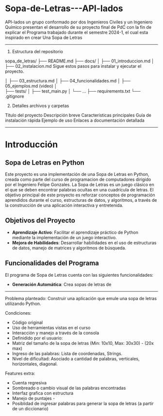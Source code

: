 # Sopa-de-Letras---API-lados
API-lados un grupo conformado por dos Ingenieros Civiles y un Ingeniero Químico presentan el desarrollo de su proyecto final de PdC con la fin de explicar el Programa trabajado durante el semestre 2024-1, el cual esta inspirado en crear Una Sopa de Letras
_______________________
1. Estructura del repositorio

sopa_de_letras/
├── README.md
├── docs/
│   ├── 01_introduccion.md
│   ├── 02_instalacion.md     Sigue estos pasos para instalar y ejecutar el proyecto.

│   ├── 03_estructura.md
│   ├── 04_funcionalidades.md
│   ├── 05_ejemplos.md (video)
│   
├── tests/
│   ├── test_main.py
│   └── ...
├── requirements.txt
└── .gitignore


2. Detalles archivos y carpetas
   
Título del proyecto
Descripción breve
Características principales
Guía de instalación rápida
Ejemplo de uso
Enlaces a documentación detallada

_______________________
# Introducción

## Sopa de Letras en Python

Este proyecto es una implementación de una Sopa de Letras en Python, creada como parte del curso de programacion de computadores dirigido por el Ingeniero Felipe Gonzales. La Sopa de Letras es un juego clásico en el que se deben encontrar palabras ocultas en una cuadrícula de letras. El objetivo principal de este proyecto es reforzar conceptos de programación aprendidos durante el curso, estructuras de datos, y algoritmos, a través de la construcción de una aplicación interactiva y entretenida.

## Objetivos del Proyecto

- **Aprendizaje Activo**: Facilitar el aprendizaje práctico de Python mediante la implementación de un juego interactivo.
- **Mejora de Habilidades**: Desarrollar habilidades en el uso de estructuras de datos, manejo de matrices y algoritmos de búsqueda.


## Funcionalidades del Programa

El programa de Sopa de Letras cuenta con las siguientes funcionalidades:

- **Generación Automática**: Crea sopas de letras de

_____
Problema planteado: Construir una aplicación que emule una sopa de letras utilizando Python.

Condiciones:

+ Código original
+ Uso de herramientas vistas en el curso
+ Interacción y manejo a través de la consola
+ Definidido por el usuario:
+ Matriz del tamaño de la sopa de letras (Min: 10x10, Max: 30x30)   - (20x max)
+ Ingreso de las palabras: Lista de coordenadas, Strings.
+ Nivel de dificultad: Asociado a cantidad de palabras, verticales, horizontales, diagonal.


Features extra:

+ Cuenta regresiva
+ Sombreado o cambio visual de las palabras encontradas
+ Interfaz grafica con estructura
+ Manejo de puntajes  -
+ Posiblidad de ingresar palabras para generar la sopa de letras (a partir de un diccionario) 
